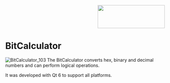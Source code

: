 <p align="right"><img src="https://github.com/Tigermatze/Alarmanlage/assets/45244783/a70fd7b6-153b-412b-a6fb-e56f49879feb" width="212" height="73"></p>
    
# BitCalculator
![BitCalculator_103](https://github.com/Tigermatze/BitCalculator/assets/45244783/9411ba87-ccba-46ce-9e24-5632f294b381)
The BitCalculator converts hex, binary and decimal numbers and can perform logical operations.

It was developed with Qt 6 to support all platforms.
